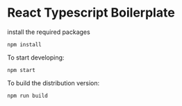 # React Typescript Boilerplate

install the required packages

    npm install

To start developing:

    npm start

To build the distribution version:

    npm run build